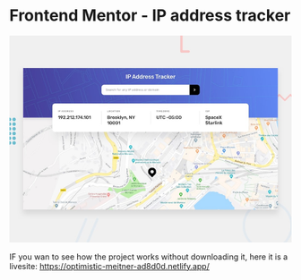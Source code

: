 # Frontend Mentor - IP address tracker

![Design preview for the IP address tracker coding challenge](./design/desktop-preview.jpg)

IF you wan to see how the project works without downloading it, here it is a livesite:
https://optimistic-meitner-ad8d0d.netlify.app/

